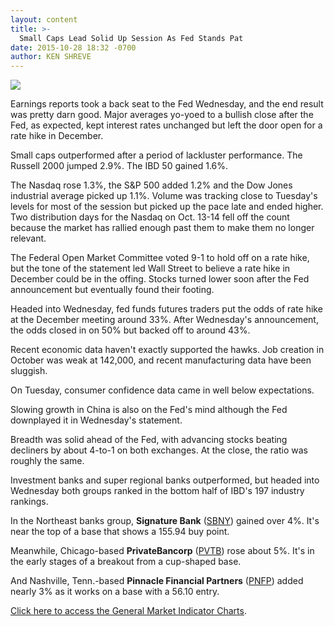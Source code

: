 ```yaml
---
layout: content
title: >-
  Small Caps Lead Solid Up Session As Fed Stands Pat
date: 2015-10-28 18:32 -0700
author: KEN SHREVE
---
```






![](https://www.investors.com/wp-content/uploads/ibd-migrated-images/MPv_151029_635816428319380769.png)










Earnings reports took a back seat to the Fed Wednesday, and the end result was pretty darn good. Major averages yo-yoed to a bullish close after the Fed, as expected, kept interest rates unchanged but left the door open for a rate hike in December.


Small caps outperformed after a period of lackluster performance. The Russell 2000 jumped 2.9%. The IBD 50 gained 1.6%.


The Nasdaq rose 1.3%, the S&P 500 added 1.2% and the Dow Jones industrial average picked up 1.1%. Volume was tracking close to Tuesday's levels for most of the session but picked up the pace late and ended higher. Two distribution days for the Nasdaq on Oct. 13-14 fell off the count because the market has rallied enough past them to make them no longer relevant.


The Federal Open Market Committee voted 9-1 to hold off on a rate hike, but the tone of the statement led Wall Street to believe a rate hike in December could be in the offing. Stocks turned lower soon after the Fed announcement but eventually found their footing.


Headed into Wednesday, fed funds futures traders put the odds of rate hike at the December meeting around 33%. After Wednesday's announcement, the odds closed in on 50% but backed off to around 43%.


Recent economic data haven't exactly supported the hawks. Job creation in October was weak at 142,000, and recent manufacturing data have been sluggish.


On Tuesday, consumer confidence data came in well below expectations.


Slowing growth in China is also on the Fed's mind although the Fed downplayed it in Wednesday's statement.


Breadth was solid ahead of the Fed, with advancing stocks beating decliners by about 4-to-1 on both exchanges. At the close, the ratio was roughly the same.


Investment banks and super regional banks outperformed, but headed into Wednesday both groups ranked in the bottom half of IBD's 197 industry rankings.


In the Northeast banks group, **Signature Bank** ([SBNY](https://research.investors.com/quote.aspx?symbol=SBNY)) gained over 4%. It's near the top of a base that shows a 155.94 buy point.


Meanwhile, Chicago-based **PrivateBancorp** ([PVTB](https://research.investors.com/quote.aspx?symbol=PVTB)) rose about 5%. It's in the early stages of a breakout from a cup-shaped base.


And Nashville, Tenn.-based **Pinnacle Financial Partners** ([PNFP](https://research.investors.com/quote.aspx?symbol=PNFP)) added nearly 3% as it works on a base with a 56.10 entry.


[Click here to access the General Market Indicator Charts](https://www.investors.com/pdf/GMI_102915.pdf).




